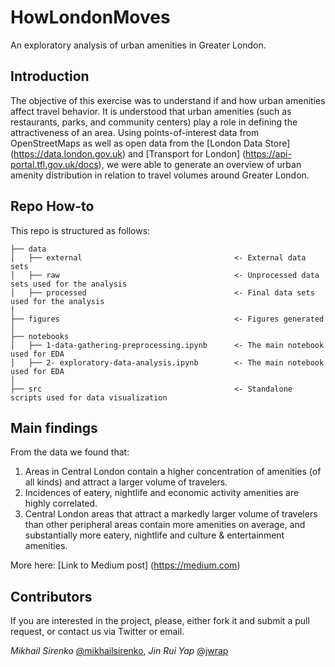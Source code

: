 # HowLondonMoves
An exploratory analysis of urban amenities in Greater London.

## Introduction
The objective of this exercise was to understand if and how urban amenities affect travel behavior. It is understood that urban amenities (such as restaurants, parks, and community centers) play a role in defining the attractiveness of an area. Using points-of-interest data from OpenStreetMaps as well as open data from the [London Data Store] (https://data.london.gov.uk) and [Transport for London] (https://api-portal.tfl.gov.uk/docs), we were able to generate an overview of urban amenity distribution in relation to travel volumes around Greater London.

## Repo How-to
This repo is structured as follows:
```
├── data
│   ├── external                                  <- External data sets
│   ├── raw                                       <- Unprocessed data sets used for the analysis
│   ├── processed                                 <- Final data sets used for the analysis
│
├── figures                                       <- Figures generated
│
├── notebooks                
│   ├── 1-data-gathering-preprocessing.ipynb      <- The main notebook used for EDA
│   ├── 2- exploratory-data-analysis.ipynb        <- The main notebook used for EDA
│
├── src                                           <- Standalone scripts used for data visualization
```

## Main findings

From the data we found that:

1. Areas in Central London contain a higher concentration of amenities (of all kinds) and attract a larger volume of travelers.
2. Incidences of eatery, nightlife and economic activity amenities are highly correlated.
3. Central London areas that attract a markedly larger volume of travelers than other peripheral areas contain more amenities on average, and substantially more eatery, nightlife and culture & entertainment amenities.

More here:
[Link to Medium post] (https://medium.com)

## Contributors

If you are interested in the project, please, either fork it and submit a pull request, or contact us via Twitter or email.

_Mikhail Sirenko_ [@mikhailsirenko](https://twitter.com/mikhailsirenko), _Jin Rui Yap_ [@jwrap](https://twitter.com/jinruii)